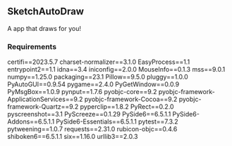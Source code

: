 ## SketchAutoDraw
A app that draws for you!

### Requirements
certifi==2023.5.7
charset-normalizer==3.1.0
EasyProcess==1.1
entrypoint2==1.1
idna==3.4
iniconfig==2.0.0
MouseInfo==0.1.3
mss==9.0.1
numpy==1.25.0
packaging==23.1
Pillow==9.5.0
pluggy==1.0.0
PyAutoGUI==0.9.54
pygame==2.4.0
PyGetWindow==0.0.9
PyMsgBox==1.0.9
pynput==1.7.6
pyobjc-core==9.2
pyobjc-framework-ApplicationServices==9.2
pyobjc-framework-Cocoa==9.2
pyobjc-framework-Quartz==9.2
pyperclip==1.8.2
PyRect==0.2.0
pyscreenshot==3.1
PyScreeze==0.1.29
PySide6==6.5.1.1
PySide6-Addons==6.5.1.1
PySide6-Essentials==6.5.1.1
pytest==7.3.2
pytweening==1.0.7
requests==2.31.0
rubicon-objc==0.4.6
shiboken6==6.5.1.1
six==1.16.0
urllib3==2.0.3
